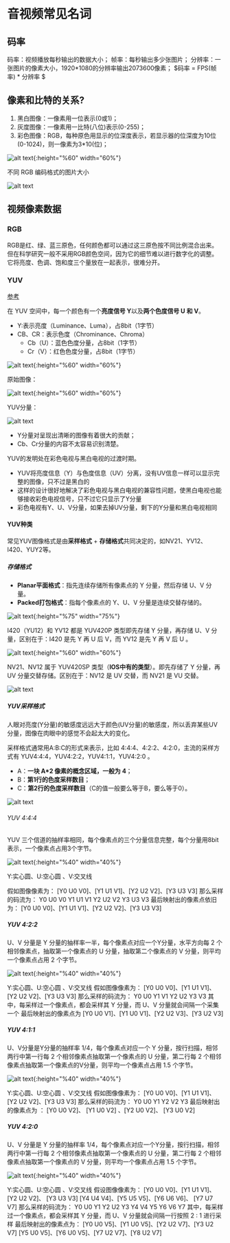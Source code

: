 # 音视频常见名词

## 码率

码率：视频播放每秒输出的数据大小；
帧率：每秒输出多少张图片；
分辨率：一张图片的像素大小，1920*1080的分辨率输出2073600像素；
$码率 = FPS(帧率) * 分辨率 $

## 像素和比特的关系?

1. 黑白图像：一像素用一位表示(0或1)；
2. 灰度图像：一像素用一比特(八位)表示(0-255)；
3. 彩色图像：RGB，每种原色用显示的位深度表示，若显示器的位深度为10位(0-1024)，则一像素为3*10(位)；

![alt text](/pixel.assets/位深度.png){:height="%60" width="60%"}

不同 RGB 编码格式的图片大小

![alt text](/pixel.assets/RGBimageSize.png)

## 视频像素数据

### RGB

RGB是红、绿、蓝三原色，任何颜色都可以通过这三原色按不同比例混合出来。但在科学研究一般不采用RGB颜色空间，因为它的细节难以进行数字化的调整。它将亮度、色调、饱和度三个量放在一起表示，很难分开。

### YUV

[参考](https://blog.csdn.net/www_dong/article/details/125686666?ops_request_misc=%257B%2522request%255Fid%2522%253A%2522171369069216777224445170%2522%252C%2522scm%2522%253A%252220140713.130102334..%2522%257D&request_id=171369069216777224445170&biz_id=0&utm_medium=distribute.pc_search_result.none-task-blog-2~all~sobaiduend~default-2-125686666-null-null.142^v100^pc_search_result_base5&utm_term=rgb%2Fyuv%E5%9B%BE%E5%83%8F%E6%95%B0%E6%8D%AE&spm=1018.2226.3001.4187)

在 YUV 空间中，每一个颜色有一个**亮度信号 Y**以及**两个色度信号 U 和 V**。

* Y:表示亮度（Luminance、Luma），占8bit（1字节）
* CB、CR：表示色度（Chrominance、Chroma）
  * Cb（U）：蓝色色度分量，占8bit（1字节）
  * Cr（V）：红色色度分量，占8bit（1字节）

![alt text](/pixel.assets/CbCr.png){:height="%60" width="60%"}

原始图像：

![alt text](/pixel.assets/originImage.png){:height="%60" width="60%"}

YUV分量：

![alt text](/pixel.assets/YUVimage.png)

* Y分量对呈现出清晰的图像有着很大的贡献；
* Cb、Cr分量的内容不太容易识别清楚。

YUV的发明处在彩色电视与黑白电视的过渡时期。

* YUV将亮度信息（Y）与色度信息（UV）分离，没有UV信息一样可以显示完整的图像，只不过是黑白的
* 这样的设计很好地解决了彩色电视与黑白电视的兼容性问题，使黑白电视也能够接收彩色电视信号，只不过它只显示了Y分量
* 彩色电视有Y、U、V分量，如果去掉UV分量，剩下的Y分量和黑白电视相同

#### YUV种类

常见YUV图像格式是由**采样格式** + **存储格式**共同决定的，如NV21、YV12、I420、YUY2等。

##### 存储格式

* **Planar平面格式**：指先连续存储所有像素点的 Y 分量，然后存储 U、V 分量。
* **Packed打包格式**：指每个像素点的 Y、U、V 分量是连续交替存储的。

![alt text](/pixel.assets/YUV存储格式.png){:height="%75" width="75%"}

I420（YU12）和 YV12 都是 YUV420P 类型即先存储 Y 分量，再存储 U、V 分量，区别在于：I420 是先 Y 再 U 后 V，而 YV12 是先 Y 再 V 后 U 。

![alt text](/pixel.assets/YUV420p存储结构.png){:height="%60" width="60%"}

NV21、NV12 属于 YUV420SP 类型（**IOS中有的类型**）。即先存储了 Y 分量，再UV 分量交替存储。区别在于：NV12 是 UV 交替，而 NV21 是 VU 交替。

![alt text](/pixel.assets/YUV420sp存储结构.png)

##### YUV采样格式

人眼对亮度(Y分量)的敏感度远远大于颜色(UV分量)的敏感度，所以丢弃某些UV分量，图像在肉眼中的感觉不会起太大的变化。

采样格式通常用A:B:C的形式来表示，比如 4:4:4、4:2:2、4:2:0，主流的采样方式有 YUV4:4:4，YUV4:2:2，YUV4:1:1，YUV4:2:0 。

* A：**一块 A*2 像素的概念区域，一般为 4**；
* B：**第1行的色度采样数目**；
* C：**第2行的色度采样数目**（C的值一般要么等于B，要么等于0）。

![alt text](/pixel.assets/色度二次采样.png)

###### YUV 4:4:4

YUV 三个信道的抽样率相同，每个像素点的三个分量信息完整，每个分量用8bit表示，一个像素点占用3个字节。

![alt text](/pixel.assets/YUV444.png){:height="%40" width="40%"}

Y:实心圆、U:空心圆 、V:交叉线

假如图像像素为：
[Y0 U0 V0]、[Y1 U1 V1]、[Y2 U2 V2]、[Y3 U3 V3]
那么采样的码流为：
Y0 U0 V0 Y1 U1 V1 Y2 U2 V2 Y3 U3 V3
最后映射出的像素点依旧为：
[Y0 U0 V0]、[Y1 U1 V1]、[Y2 U2 V2]、[Y3 U3 V3]

##### YUV 4:2:2

U、V 分量是 Y 分量的抽样率一半，每个像素点对应一个Y分量，水平方向每 2 个相邻像素点，抽取第一个像素点的 U 分量，抽取第二个像素点的 V 分量，则平均一个像素点占用 2 个字节。

![alt text](/pixel.assets/YUV422.png){:height="%40" width="40%"}

Y:实心圆、U:空心圆 、V:交叉线
假如图像像素为：
[Y0 U0 V0]、[Y1 U1 V1]、[Y2 U2 V2]、[Y3 U3 V3]
那么采样的码流为：
Y0 U0 Y1 V1 Y2 U2 Y3 V3
其中，每采样过一个像素点，都会采样其 Y 分量，而 U、V 分量就会间隔一个采集一个
最后映射出的像素点为
[Y0 U0 V1]、[Y1 U0 V1]、[Y2 U2 V3]、[Y3 U2 V3]

##### YUV 4:1:1

U、V分量是Y分量的抽样率 1/4，每个像素点对应一个 Y 分量，按行扫描，相邻两行中第一行每 2 个相邻像素点抽取第一个像素点的 U 分量，第二行每 2 个相邻像素点抽取第一个像素点的V分量，则平均一个像素点占用 1.5 个字节。

![alt text](/pixel.assets/YUV411.png){:height="%40" width="40%"}

Y:实心圆、U:空心圆 、V:交叉线
假如图像像素为：
[Y0 U0 V0]、[Y1 U1 V1]、[Y2 U2 V2]、[Y3 U3 V3]
那么采样的码流为：
Y0 U0 Y1 Y2 V2 Y3
最后映射出的像素点为 ：
[Y0 U0 V2]、 [Y1 U0 V2] 、[Y2 U0 V2]、 [Y3 U0 V2]

##### YUV 4:2:0

U、V 分量是 Y 分量的抽样率 1/4，每个像素点对应一个Y分量，按行扫描，相邻两行中第一行每 2 个相邻像素点抽取第一个像素点的 U 分量，第二行每 2 个相邻像素点抽取第一个像素点的 V 分量，则平均一个像素点占用 1.5 个字节。

![alt text](/pixel.assets/YUV420.png){:height="%40" width="40%"}

Y:实心圆、U:空心圆 、V:交叉线
假设图像像素为：
[Y0 U0 V0]、[Y1 U1 V1]、 [Y2 U2 V2]、 [Y3 U3 V3]
[Y4 U4 V4]、[Y5 U5 V5]、[Y6 U6 V6]、 [Y7 U7 V7]
那么采样的码流为：
Y0 U0 Y1 Y2 U2 Y3 Y4 V4 Y5 Y6 V6 Y7
其中，每采样过一个像素点，都会采样其 Y 分量，而 U、V 分量就会间隔一行按照 2 : 1 进行采样
最后映射出的像素点为：
[Y0 U0 V5]、[Y1 U0 V5]、[Y2 U2 V7]、[Y3 U2 V7]
[Y5 U0 V5]、[Y6 U0 V5]、[Y7 U2 V7]、[Y8 U2 V7]

